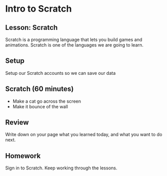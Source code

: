 # Intro to Scratch

## Lesson: Scratch
Scratch is a programming language that lets you build games and animations.  Scratch is one of the languages we are going to learn.

## Setup
Setup our Scratch accounts so we can save our data

## Scratch (60 minutes)
* Make a cat go across the screen
* Make it bounce of the wall

## Review 
Write down on your page what you learned today, and what you want to do next.

## Homework
Sign in to Scratch.  Keep working through the lessons.


